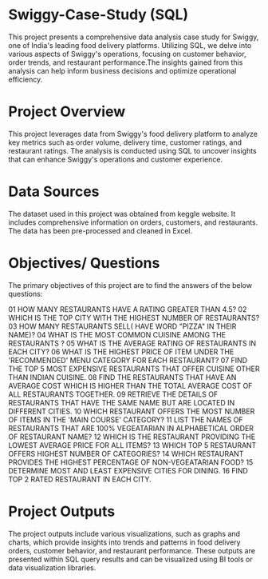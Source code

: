 # Swiggy-Case-Study (SQL)
This project presents a comprehensive data analysis case study for Swiggy, one of India's leading food delivery platforms. Utilizing SQL, we delve into various aspects of Swiggy's operations, focusing on customer behavior, order trends, and restaurant performance.The insights gained from this analysis can help inform business decisions and optimize operational efficiency.

# Project Overview
This project leverages data from Swiggy's food delivery platform to analyze key metrics such as order volume, delivery time, customer ratings, and restaurant ratings. The analysis is conducted using SQL to uncover insights that can enhance Swiggy's operations and customer experience.

# Data Sources
The dataset used in this project was obtained from keggle website. It includes comprehensive information on orders, customers, and restaurants. The data has been pre-processed and cleaned in Excel.

# Objectives/ Questions
The primary objectives of this project are to find the answers of the below questions:

01 HOW MANY RESTAURANTS HAVE A RATING GREATER THAN 4.5?
02 WHICH IS THE TOP CITY WITH THE HIGHEST NUMBER OF RESTAURANTS?
03 HOW MANY RESTAURANTS SELL( HAVE WORD "PIZZA" IN THEIR NAME)?
04 WHAT IS THE MOST COMMON CUISINE AMONG THE RESTAURANTS ?
05 WHAT IS THE AVERAGE RATING OF RESTAURANTS IN EACH CITY?
06 WHAT IS THE HIGHEST PRICE OF ITEM UNDER THE 'RECOMMENDED' MENU CATEGORY FOR EACH RESTAURANT?
07 FIND THE TOP 5 MOST EXPENSIVE RESTAURANTS THAT OFFER CUISINE OTHER THAN INDIAN CUISINE.
08 FIND THE RESTAURANTS THAT HAVE AN AVERAGE COST WHICH IS HIGHER THAN THE TOTAL AVERAGE COST OF ALL RESTAURANTS TOGETHER.
09 RETRIEVE THE DETAILS OF RESTAURANTS THAT HAVE THE SAME NAME BUT ARE LOCATED IN DIFFERENT CITIES.
10 WHICH RESTAURANT OFFERS THE MOST NUMBER OF ITEMS IN THE 'MAIN COURSE' CATEGORY?
11 LIST THE NAMES OF RESTAURANTS THAT ARE 100% VEGEATARIAN IN ALPHABETICAL ORDER OF RESTAURANT NAME?
12 WHICH IS THE RESTAURANT PROVIDING THE LOWEST AVERAGE PRICE FOR ALL ITEMS?
13 WHICH TOP 5 RESTAURANT OFFERS HIGHEST NUMBER OF CATEGORIES?
14 WHICH RESTAURANT PROVIDES THE HIGHEST PERCENTAGE OF NON-VEGEATARIAN FOOD?
15 DETERMINE MOST AND LEAST EXPENSIVE CITIES FOR DINING.
16 FIND TOP 2 RATED RESTAURANT IN EACH CITY.

# Project Outputs
The project outputs include various visualizations, such as graphs and charts, which provide insights into trends and patterns in food delivery orders, customer behavior, and restaurant performance. These outputs are presented within SQL query results and can be visualized using BI tools or data visualization libraries.

